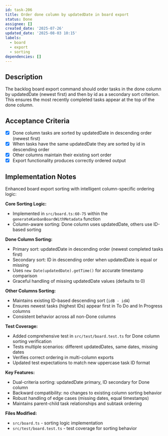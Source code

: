 ```yaml
---
id: task-206
title: Order done column by updatedDate in board export
status: Done
assignee: []
created_date: '2025-07-26'
updated_date: '2025-08-03 10:15'
labels:
  - board
  - export
  - sorting
dependencies: []
---
```


## Description

The backlog board export command should order tasks in the done column by updatedDate (newest first) and then by id as a secondary sort criterion. This ensures the most recently completed tasks appear at the top of the done column.

## Acceptance Criteria

- [x] Done column tasks are sorted by updatedDate in descending order (newest first)
- [x] When tasks have the same updatedDate they are sorted by id in descending order
- [x] Other columns maintain their existing sort order
- [x] Export functionality produces correctly ordered output

## Implementation Notes

Enhanced board export sorting with intelligent column-specific ordering logic:

**Core Sorting Logic:**
- Implemented in `src/board.ts:60-75` within the `generateKanbanBoardWithMetadata` function
- Column-aware sorting: Done column uses updatedDate, others use ID-based sorting

**Done Column Sorting:**
- Primary sort: updatedDate in descending order (newest completed tasks first)
- Secondary sort: ID in descending order when updatedDate is equal or missing
- Uses `new Date(updatedDate).getTime()` for accurate timestamp comparison
- Graceful handling of missing updatedDate values (defaults to 0)

**Other Columns Sorting:**
- Maintains existing ID-based descending sort (`idB - idA`)
- Ensures newest tasks (highest IDs) appear first in To Do and In Progress columns
- Consistent behavior across all non-Done columns

**Test Coverage:**
- Added comprehensive test in `src/test/board.test.ts` for Done column sorting verification
- Tests multiple scenarios: different updatedDates, same dates, missing dates
- Verifies correct ordering in multi-column exports
- Updated test expectations to match new uppercase task ID format

**Key Features:**
- Dual-criteria sorting: updatedDate primary, ID secondary for Done column
- Backward compatibility: no changes to existing column sorting behavior
- Robust handling of edge cases (missing dates, equal timestamps)
- Maintains parent-child task relationships and subtask ordering

**Files Modified:**
- `src/board.ts` - sorting logic implementation
- `src/test/board.test.ts` - test coverage for sorting behavior
